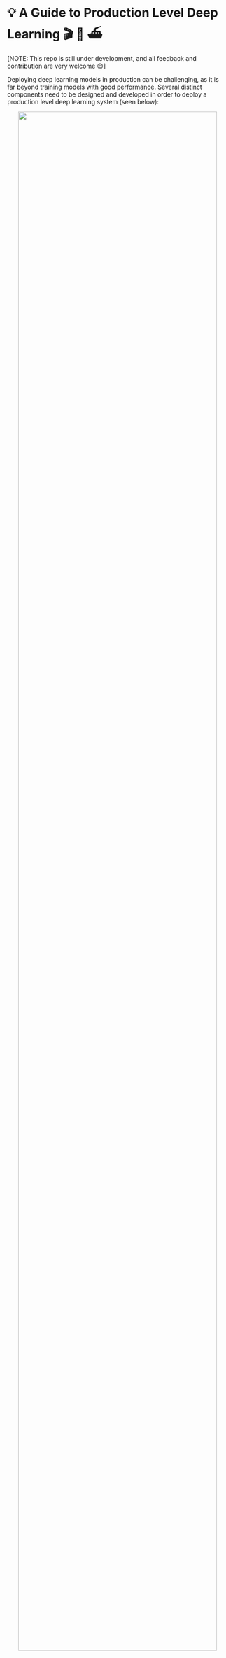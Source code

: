 # :bulb: A Guide to Production Level Deep Learning :clapper: :scroll:  :ferry:
[NOTE: This repo is still under development, and all feedback and contribution are very welcome :blush:]

Deploying deep learning models in production can be challenging, as it is far beyond training models with good performance. Several distinct components need to be designed and developed in order to deploy a production level deep learning system (seen below):

<p align="center">
<img src="https://github.com/alirezadir/Production-Level-Deep-Learning/blob/master/images/components.png" title="" width="95%" height="95%">
</p>

This repo aims to be an engineering guideline for building production-level deep learning systems which will be deployed in real world applications. 

The material presented here is borrowed from [Full Stack Deep Learning Bootcamp](https://fullstackdeeplearning.com) (by [Pieter Abbeel](https://people.eecs.berkeley.edu/~pabbeel/) at UC Berkeley, [Josh Tobin](http://josh-tobin.com/) at OpenAI, and [Sergey Karayev](https://sergeykarayev.com/) at Turnitin), [TFX workshop](https://conferences.oreilly.com/tensorflow/tf-ca/public/schedule/detail/79327) by [Robert Crowe](https://www.linkedin.com/in/robert-crowe/), and [Pipeline.ai](https://pipeline.ai/)'s [Advanced KubeFlow Meetup](https://www.meetup.com/Advanced-KubeFlow/) by [Chris Fregly](https://www.linkedin.com/in/cfregly/).

# Machine Learning Projects
Fun :flushed: fact: **85% of AI projects fail**. <sup>[1](#fsdl)</sup> Potential reasons include: 
- Technically infeasible  or poorly scoped 
- Never make the leap to production 
- Unclear success criteria (metrics)
- Poor team management 
  
## 1. ML Projects lifecycle
<p align="center">
<img src="https://github.com/alirezadir/Production-Level-Deep-Learning/blob/master/images/lifecycle.png" title="" width="95%" height="95%"></p>

- Importance of understanding state of the art in your domain:
  - Helps to understand what is possible 
  - Helps to know what to try next 
## 2. Mental Model for ML project 
  The two important factors to consider when defining and prioritizing ML projects:
  - High Impact:
    - Complex parts of your pipeline 
    - Where "cheap prediction" is valuable
    - Where automating complicated manual process is valuable 
  - Low Cost:
    - Cost is driven by: 
      - Data availability 
      - Performance requirements: costs tend to scale super-linearly in the accuracy requirement 
      - Problem difficulty: 
        - Some of the hard problems include: unsupervised learning, reinforcement learning, and certain categories of supervised learning 
<p align="center">
<img src="https://github.com/alirezadir/Production-Level-Deep-Learning/blob/master/images/prioritize.png" title="" width="90%" height="90%">
</p>
  
# Full stack pipeline 

The following figure represents a high level overview of different components in a production level deep learning system:
<p align="center">
<img src="https://github.com/alirezadir/Production-Level-Deep-Learning/blob/master/images/infra_tooling.png" title="" width="100%" height="100%">
</p>
In the following, we will go through each module and recommend toolsets and frameworks as well as best practices from practitioners that fit each component. 

## 1. Data Management 
### 1.1 Data Sources 
* Supervised deep learning requires a lot of labeled data
* Labeling own data is costly! 
* Here are some resources for data: 
  * Open source data (good to start with, but not an advantage) 
  * Data augmentation (a MUST for computer vision, an option for NLP)
  * Synthetic data (almost always worth starting with, esp. in NLP)
### 1.2  Data Labeling 
* Requires: separate software stack (labeling platforms), temporary labor, and QC
* Sources of labor for labeling: 
  * Crowdsourcing (Mechanical Turk): cheap and scalable, less reliable, needs QC
  * Hiring own annotators: less QC needed, expensive, slow to scale 
  * Data labeling service companies:
    * [FigureEight](https://www.figure-eight.com/)  
* Labeling platforms: 
  * [Diffgram](https://diffgram.com/): Training Data Software (Computer Vision)
  * [Prodigy](https://prodi.gy/): An annotation tool powered
by active learning (by developers of Spacy), text and image 
  * [HIVE](https://thehive.ai/): AI as a Service platform for computer vision  
  * [Supervisely](https://supervise.ly/): entire computer vision platform 
  * [Labelbox](https://labelbox.com/): computer vision  
  * [Scale](https://scale.com/) AI data platform (computer vision & NLP)

    
### 1.3. Data Storage 
* Data storage options: 
  * **Object store**: Store binary data (images, sound files, compressed texts) 
    * [Amazon S3](https://aws.amazon.com/s3/) 
    * [Ceph](https://ceph.io/) Object Store
  * **Database**: Store metadata (file paths, labels, user activity, etc). 
    * [Postgres](https://www.postgresql.org/) is the right choice for most of applications, with the best-in-class SQL and great support for unstructured JSON. 
  * **Data Lake**: to aggregate features which are not obtainable from database (e.g. logs)
    * [Amazon Redshift](https://aws.amazon.com/redshift/)
  * **Feature Store**: store, access, and share machine learning features 
 (Feature extraction could be computationally expensive and nearly impossible to scale, hence re-using features by different models and teams is a key to high performance ML teams). 
    * [FEAST](https://github.com/gojek/feast) (Google cloud, Open Source)
    * [Michelangelo Palette](https://eng.uber.com/michelangelo/) (Uber)
* Suggestion: At training time, copy data into a local or networked **filesystem** (NFS). <sup>[1](#fsdl)</sup> 

### 1.4. Data Versioning 
* It's a "MUST" for deployed ML models:  
  **Deployed ML models are part code, part data**. <sup>[1](#fsdl)</sup>  No data versioning means no model versioning. 
* Data versioning platforms: 
  * [DVC](https://dvc.org/): Open source version control system for ML projects 
  * [Pachyderm](https://www.pachyderm.com/): version control for data 
  * [Dolt](https://www.liquidata.co/): versioning for SQL database 
    
### 1.5. Data Processing 
* Training data for production models may come from different sources, including *Stored data in db and object stores*, *log processing*, and *outputs of other classifiers*.
* There are dependencies between tasks, each needs to be kicked off after its dependencies are finished. For example, training on new log data, requires a preprocessing step before training. 
* Makefiles are not scalable. "Workflow manager"s become pretty essential in this regard.
* **Workflow orchestration:**
  * [Luigi](https://github.com/spotify/luigi) by Spotify
  * [Airflow](https://airflow.apache.org/) by Airbnb: Dynamic, extensible, elegant, and scalable (the most widely used)
      * DAG workflow 
      * Robust conditional execution: retry in case of failure  
      * Pusher supports docker images with tensorflow serving 
      * Whole workflow in a single .py file 

<p align="center">
  <img src="https://github.com/alirezadir/Production-Level-Deep-Learning/blob/master/images/airflow_pipe.png" title="" width="65%" height="65%">
   </p>
   

## 2. Development, Training, and Evaluation 
### 2.1. Software engineering
* Winner language: Python
* Editors:
   * Vim
   * Emacs  
   * [VS Code](https://code.visualstudio.com/) (Recommended by the author): Built-in git staging and diff, Lint code, open projects remotely through ssh 
   * Notebooks: Great as starting point of the projects, hard to scale (fun fact: Netflix’s Notebook-Driven Architecture is an exception, which is entirely based on [nteract](https://nteract.io/) suites). 
      * [nteract](https://nteract.io/): a next-gen React-based UI for Jupyter notebooks
      * [Papermill](https://github.com/nteract/papermill): is an [nteract](https://nteract.io/) library built for *parameterizing*, *executing*, and *analyzing* Jupyter Notebooks.
      * [Commuter](https://github.com/nteract/commuter): another [nteract](https://nteract.io/) project which provides a read-only display of notebooks (e.g. from S3 buckets).
   * [Streamlit](https://streamlit.io/): interactive data science tool with applets
 * Compute recommendations <sup>[1](#fsdl)</sup>:
   * For *individuals* or *startups*: 
     * Development: a 4x Turing-architecture PC
     * Training/Evaluation: Use the same 4x GPU PC. When running many experiments, either buy shared servers or use cloud instances.
   * For *large companies:* 
     * Development: Buy a 4x Turing-architecture PC per ML scientist or let them use V100 instances
     * Training/Evaluation: Use cloud instances with proper provisioning and handling of failures
 * Cloud Providers: 
   * GCP: option to connect GPUs to any instance + has TPUs 
   * AWS:  
### 2.2. Resource Management 
  * Allocating free resources to programs 
  * Resource management options: 
    * Old school cluster job scheduler ( e.g. [Slurm](https://slurm.schedmd.com/) workload manager )
    * Docker + Kubernetes
    * Kubeflow 
    * [Polyaxon](https://polyaxon.com/) (paid features)
    
### 2.3. DL Frameworks 
  * Unless having a good reason not to, use Tensorflow/Keras or PyTorch. <sup>[1](#fsdl)</sup> 
  * The following figure shows a comparison between different frameworks on how they stand for *"developement"* and *"production"*.  

  <p align="center">
  <img src="https://github.com/alirezadir/Production-Level-Deep-Learning/blob/master/images/frameworks.png" title="" width="95%" height="95%">
   </p>

  
### 2.4. Experiment management

* Development, training, and evaluation strategy:
  * Always start **simple** 
    * Train a small model on a small batch. Only if it works, scale to larger data and models, and hyperparameter tuning!  
  * Experiment management tools: 
  * [Tensorboard](https://www.tensorflow.org/tensorboard)
      * provides the visualization and tooling needed for ML experimentation  
  * [Losswise](https://losswise.com/) (Monitoring for ML)
  * [Comet](https://www.comet.ml/): lets you track code, experiments, and results on ML projects
  * [Weights & Biases](https://www.wandb.com/): Record and visualize every detail of your research with easy collaboration 
  * [MLFlow Tracking](https://www.mlflow.org/docs/latest/tracking.html#tracking): for logging parameters, code versions, metrics, and output files as well as visualization of the results.
    * Automatic experiment tracking with one line of code in python
    * Side by side comparison of experiments 
    * Hyper parameter tuning 
    * Supports Kubernetes based jobs 
    
### 2.5. Hyperparameter Tuning 
  * Approaches: 
    * Grid search 
    * Random search 
    * Bayesian Optimization
    * HyperBand (and ASHA)
    * Population-based Training

  * Platforms: 
    * [RayTune](http://tune.io/): Ray Tune is a Python library for hyperparameter tuning at any scale (with  a focus on deep learning and deep reinforcement learning). Supports any machine learning framework, including PyTorch, XGBoost, MXNet, and Keras.
    * [Katib](https://github.com/kubeflow/katib): Kubernete's Native System   for Hyperparameter Tuning and Neural Architecture Search, inspired by   [Google vizier](https://static.googleusercontent.com/media/ research.google.com/ja//pubs/archive/  bcb15507f4b52991a0783013df4222240e942381.pdf) and supports multiple ML/DL   frameworks (e.g. TensorFlow, MXNet, and PyTorch). 
    * [Hyperas](https://maxpumperla.com/hyperas/): a simple wrapper around  hyperopt for Keras, with a simple template notation to define  hyper-parameter ranges to tune.
    * [SIGOPT](https://sigopt.com/):  a scalable, enterprise-grade  optimization platform 
    * [Sweeps](https://docs.wandb.com/library/sweeps) from [Weights & Biases] (https://www.wandb.com/): Parameters are not explicitly specified by a   developer. Instead they are approximated and learned by a machine   learning model.
    * [Keras Tuner](https://github.com/keras-team/keras-tuner): A hyperparameter tuner for Keras, specifically for tf.keras with TensorFlow 2.0.

### 2.6. Distributed Training 
  * Data parallelism: Use it when iteration time is too long (both tensorflow and PyTorch support)
    * [Ray Distributed Training](https://ray.readthedocs.io/en/latest/distributed_training.html)
  * Model parallelism: when model does not fit on a single GPU 
  * Other solutions: 
    * Horovod

## 3. Troubleshooting [TBD]

## 4. Testing and Deployment 
### 4.1. Testing and CI/CD
Machine Learning production software requires a more diverse set of test suites than traditional software:
<p align="center">
  <img src="https://github.com/alirezadir/Production-Level-Deep-Learning/blob/master/images/testing.png" title="" width="75%" height="75%">
   </p>
   
* Unit and Integration Testing: 
   * Types of tests: 
     * Training system tests: testing training pipeline
     * Validation tests: testing prediction system on validation set 
     * Functionality tests: testing prediction system on few important examples 
* Continuous Integration: Running tests after each new code change pushed to the repo 
 * SaaS for continuous integration: 
    * [Argo](https://argoproj.github.io/): Open source Kubernetes native workflow engine for orchestrating parallel jobs (incudes workflows, events, CI and CD).
    * [CircleCI](https://circleci.com/): Language-Inclusive Support, Custom Environments, Flexible Resource Allocation, used by instacart, Lyft, and StackShare.
    * [Travis CI](https://travis-ci.org/)
    * [Buildkite](https://buildkite.com/): Fast and stable builds, Open source agent runs on almost any machine and architecture, Freedom to use your own  tools and services
    * Jenkins: Old school build system  


### 4.2. Web Depolyment
  * Consists of a **Prediction System** and a **Serving System**
      * Prediction System: Process input data, make predictions 
      * Serving System (Web server): 
        * Serve prediction with scale in mind  
        * Use REST API to serve prediction HTTP requests
        * Calls the prediction system to respond 
  * Serving options: 
      * 1. Deploy to VMs, scale by adding instances 
      * 2. Deploy as containers, scale via orchestration 
          * Containers 
              * Docker 
          * Container Orchestration:
              * Kubernetes (the most popular now)
              * MESOS 
              * Marathon 
      * 3. Deploy code as a "serverless function"
      * 4. Deploy via a **model serving** solution
  * Model serving:
      * Specialized web deployment for ML models
      * Batches request for GPU inference 
      * Frameworks:
         * Tensorflow serving 
         * MXNet Model server 
         * Clipper (Berkeley)
         * SaaS solutions
            * [Seldon](https://www.seldon.io/): serve and scale models built in any framework on Kubernetes
            * [Algorithmia](https://algorithmia.com/)
   * Decision making: CPU or GPU? 
      * CPU inference:
         * CPU inference is preferable if it meets the requirements.
         * Scale by adding more servers, or going serverless. 
      * GPU inference: 
         * TF serving or Clipper 
         * Adaptive batching is useful 
  * (Bonus) Deploying Jupyter Notebooks:
      * [Kubeflow Fairing](https://github.com/kubeflow/fairing) is a hybrid deployment package that let's you deploy your *Jupyter notebook* codes! 
    
### 4.5 Service Mesh and Traffic Routing 
* Transition from monolithic applications towards a distributed microservice architecture could be challenging. 
* A **Service mesh** (consisting of a network of microservices) reduces the complexity of such deployments, and eases the strain on development teams.
  * [Istio](https://istio.io/): a service mesh to ease creation of  a network of deployed services with load balancing, service-to-service authentication, monitoring, with few or no code changes in service code. 
### 4.4. Monitoring:
* Purpose of monitoring: 
   * Alerts for downtime, errors, and distribution shifts 
   * Catching service and data regressions 
* Cloud providers solutions are decent 
* [Kiali](https://kiali.io/):an observability console for Istio with service mesh configuration capabilities. It answers these questions: How are the microservices connected? How are they performing?

#### Are we done?
<p align="center">
   <img src="https://github.com/alirezadir/Production-Level-Deep-Learning/blob/master/images/post-deploy.png" title="" width="65%" height="65%">
</p>

### 4.5. Deploying on Embedded and Mobile Devices  
* Main challenge: memory footprint and compute constraints 
* Solutions: 
   * Quantization 
   * Reduced model size 
      * MobileNets 
   * Knowledge Distillation 
      * DistillBERT (for NLP)
* Embedded and Mobile Frameworks: 
   * Tensorflow Lite
   * PyTorch Mobile
   * Core ML 
   * ML Kit 
   * FRITZ 
   * OpenVINO
* Model Conversion:
   * Open Neural Network Exchange (ONNX): open-source format for deep learning models 
### 4.6. All-in-one solutions
   * Tensorflow Extended (TFX)
   * Michelangelo (Uber)
   * Google Cloud AI Platform 
   * Amazon SageMaker 
   * Neptune 
   * FLOYD 
   * Paperspace 
   * Determined AI 
   * Domino data lab 
<p align="center">
   <img src="https://github.com/alirezadir/Production-Level-Deep-Learning/blob/master/images/infra-cmp.png" title="" width="100%" height="100%">
</p>

# Tensorflow Extended (TFX) 
[TBD]
<p align="center">
<img src="https://github.com/alirezadir/Production-Level-Deep-Learning/blob/master/images/tfx_config.png" title="" width="95%" height="95%">
</p>

# Airflow and KubeFlow ML Pipelines 
[TBD]
<p align="center">
    <img src="https://github.com/alirezadir/Production-Level-Deep-Learning/blob/master/images/kubeflow_pipe.png" title="" width="45%" height="45%">
</p>


## Other useful links: 
* [Lessons learned from building practical deep learning systems](https://www.slideshare.net/xamat/lessons-learned-from-building-practical-deep-learning-systems)
* [Machine Learning: The High Interest Credit Card of Technical Debt](https://ai.google/research/pubs/pub43146)
 
## [Contributing](https://github.com/alirezadir/Production-Level-Deep-Learning/blob/master/CONTRIBUTING.md)

## References: 

<a name="fsdl">[1]</a>: [Full Stack Deep Learning Bootcamp](https://fullstackdeeplearning.com/), Nov 2019. 

<a name="pipe">[2]</a>: [Advanced KubeFlow Workshop](https://www.meetup.com/Advanced-KubeFlow/) by [Pipeline.ai](https://pipeline.ai/), 2019. 

<a name="pipe">[3]</a>: [TFX: Real World Machine Learning in Production](https://cdn.oreillystatic.com/en/assets/1/event/298/TFX_%20Production%20ML%20pipelines%20with%20TensorFlow%20Presentation.pdf)

   
    
